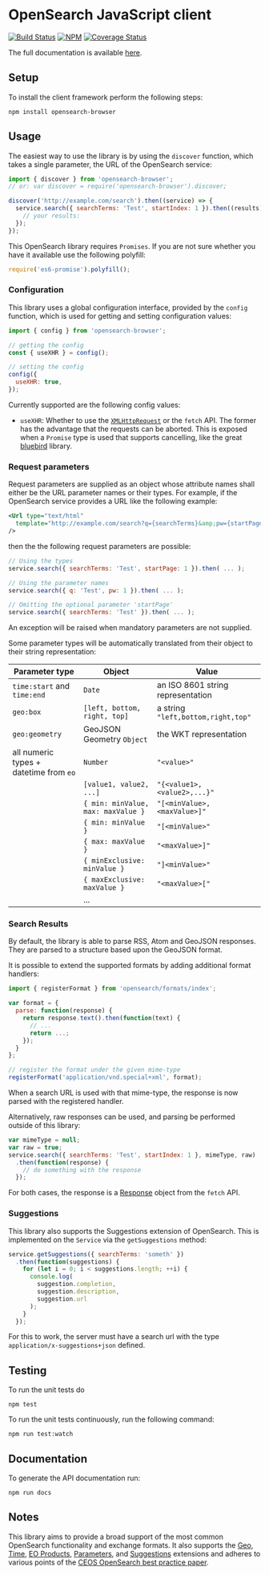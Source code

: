 # OpenSearch JavaScript client

[![Build Status](https://travis-ci.org/eoxc/opensearch.svg?branch=master)](https://travis-ci.org/eoxc/opensearch) [![NPM](https://nodei.co/npm/opensearch-browser.png?mini=true)](https://nodei.co/npm/opensearch-browser/)
[![Coverage Status](https://coveralls.io/repos/github/eoxc/opensearch/badge.svg?branch=master)](https://coveralls.io/github/eoxc/opensearch?branch=master)

The full documentation is available [here](http://eoxc.github.io/opensearch/).

## Setup

To install the client framework perform the following steps:

    npm install opensearch-browser

## Usage

The easiest way to use the library is by using the `discover` function, which
takes a single parameter, the URL of the OpenSearch service:

```javascript
import { discover } from 'opensearch-browser';
// or: var discover = require('opensearch-browser').discover;

discover('http://example.com/search').then((service) => {
  service.search({ searchTerms: 'Test', startIndex: 1 }).then((results) => {
    // your results:
  });
});
```

This OpenSearch library requires `Promises`. If you are not sure whether you
have it available use the following polyfill:

```javascript
require('es6-promise').polyfill();
```

### Configuration

This library uses a global configuration interface, provided by the `config`
function, which is used for getting and setting configuration values:

```javascript
import { config } from 'opensearch-browser';

// getting the config
const { useXHR } = config();

// setting the config
config({
  useXHR: true,
});
```

Currently supported are the following config values:
  * `useXHR`: Whether to use the
    [`XMLHttpRequest`](https://developer.mozilla.org/en-US/docs/Web/API/XMLHttpRequest)
    or the `fetch` API. The former has the advantage that the requests can be
    aborted. This is exposed when a `Promise` type is used that supports
    cancelling, like the great
    [bluebird](http://bluebirdjs.com/docs/getting-started.html) library.

### Request parameters

Request parameters are supplied as an object whose attribute names shall either
be the URL parameter names or their types. For example, if the OpenSearch
service provides a URL like the following example:

```xml
<Url type="text/html"
  template="http://example.com/search?q={searchTerms}&amp;pw={startPage?}"
/>
```

then the the following request parameters are possible:

```javascript
// Using the types
service.search({ searchTerms: 'Test', startPage: 1 }).then( ... );

// Using the parameter names
service.search({ q: 'Test', pw: 1 }).then( ... );

// Omitting the optional parameter 'startPage'
service.search({ searchTerms: 'Test' }).then( ... );
```

An exception will be raised when mandatory parameters are not supplied.

Some parameter types will be automatically translated from their object
to their string representation:

| Parameter type                         | Object                             | Value                              |
| -------------------------------------- | ---------------------------------- | ---------------------------------- |
| `time:start` and `time:end`            | `Date`                             | an ISO 8601 string representation  |
| `geo:box`                              | `[left, bottom, right, top]`       | a string `"left,bottom,right,top"` |
| `geo:geometry`                         | GeoJSON Geometry `Object`          | the WKT representation             |
| all numeric types + datetime from `eo` | `Number`                           | `"<value>"`                        |
|                                        | `[value1, value2, ...]`            | `"{<value1>,<value2>,...}"`        |
|                                        | `{ min: minValue, max: maxValue }` | `"[<minValue>,<maxValue>]"`        |
|                                        | `{ min: minValue }`                | `"[<minValue>"`                    |
|                                        | `{ max: maxValue }`                | `"<maxValue>]"`                    |
|                                        | `{ minExclusive: minValue }`       | `"]<minValue>"`                    |
|                                        | `{ maxExclusive: maxValue }`       | `"<maxValue>["`                    |
|                                        | ...                                |                                    |

### Search Results

By default, the library is able to parse RSS, Atom and GeoJSON responses. They
are parsed to a structure based upon the GeoJSON format.

It is possible to extend the supported formats by adding additional format
handlers:

```javascript
import { registerFormat } from 'opensearch/formats/index';

var format = {
  parse: function(response) {
    return response.text().then(function(text) {
      // ...
      return ...;
    });
  }
};

// register the format under the given mime-type
registerFormat('application/vnd.special+xml', format);
```

When a search URL is used with that mime-type, the response is now parsed with
the registered handler.

Alternatively, raw responses can be used, and parsing be performed outside of
this library:

```javascript
var mimeType = null;
var raw = true;
service.search({ searchTerms: 'Test', startIndex: 1 }, mimeType, raw)
  .then(function(response) {
    // do something with the response
  });
```

For both cases, the response is a
[Response](https://developer.mozilla.org/en-US/docs/Web/API/Response) object
from the `fetch` API.


### Suggestions

This library also supports the Suggestions extension of OpenSearch. This is
implemented on the `Service` via the `getSuggestions` method:

```javascript
service.getSuggestions({ searchTerms: 'someth' })
  .then(function(suggestions) {
    for (let i = 0; i < suggestions.length; ++i) {
      console.log(
        suggestion.completion,
        suggestion.description,
        suggestion.url
      );
    }
  });
```

For this to work, the server must have a search url with the type
`application/x-suggestions+json` defined.

## Testing

To run the unit tests do

    npm test

To run the unit tests continuously, run the following command:

    npm run test:watch

## Documentation

To generate the API documentation run:

    npm run docs

## Notes

This library aims to provide a broad support of the most common OpenSearch
functionality and exchange formats. It also supports the
[Geo](http://www.opensearch.org/Specifications/OpenSearch/Extensions/Geo/1.0/Draft_1),
[Time](http://www.opensearch.org/Specifications/OpenSearch/Extensions/Time/1.0/Draft_1),
[EO Products](https://portal.opengeospatial.org/files/?artifact_id=61006),
[Parameters](http://www.opensearch.org/Specifications/OpenSearch/Extensions/Parameter/1.0), and
[Suggestions](http://www.opensearch.org/Specifications/OpenSearch/Extensions/Suggestions/1.1)
extensions and adheres to various points of the
[CEOS OpenSearch best practice paper](http://ceos.org/document_management/Working_Groups/WGISS/Interest_Groups/OpenSearch/CEOS-OPENSEARCH-BP-V1.1-Final.pdf).

